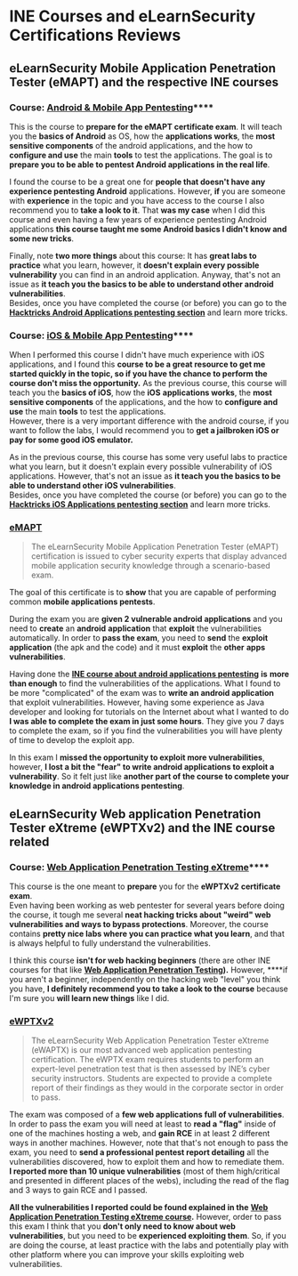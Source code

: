 # INE Courses and eLearnSecurity Certifications Reviews

## eLearnSecurity Mobile Application Penetration Tester \(eMAPT\) and the respective INE courses

### Course: [**Android & Mobile App Pentesting**](https://my.ine.com/CyberSecurity/courses/cfd5ec2b/android-mobile-app-pentesting)\*\*\*\*

This is the course to **prepare for the eMAPT certificate exam**. It will teach you the **basics of Android** as OS, how the **applications works**, the **most sensitive components** of the android applications, and the how to **configure and use** the main **tools** to test the applications. The goal is to **prepare you to be able to pentest Android applications in the real life**.

I found the course to be a great one for **people that doesn't have any experience pentesting Android** applications. However, **if** you are someone with **experience** in the topic and you have access to the course I also recommend you to **take a look to it**. That **was my case** when I did this course and even having a few years of experience pentesting Android applications **this course taught me some Android basics I didn't know and some new tricks**.

Finally, note **two more things** about this course: It has **great labs to practice** what you learn, however, it **doesn't explain every possible vulnerability** you can find in an android application. Anyway, that's not an issue as **it teach you the basics to be able to understand other android vulnerabilities**.  
Besides, once you have completed the course \(or before\) you can go to the [**Hacktricks Android Applications pentesting section**](../mobile-apps-pentesting/android-app-pentesting/) and learn more tricks.

### Course: [**iOS & Mobile App Pentesting**](https://my.ine.com/CyberSecurity/courses/089d060b/ios-mobile-app-pentesting)\*\*\*\*

When I performed this course I didn't have much experience with iOS applications, and I found this **course to be a great resource to get me started quickly in the topic, so if you have the chance to perform the course don't miss the opportunity.** As the previous course, this course will teach you the **basics of iOS**, how the **iOS** **applications works**, the **most sensitive components** of the applications, and the how to **configure and use** the main **tools** to test the applications.  
However, there is a very important difference with the android course, if you want to follow the labs, I would recommend you to **get a jailbroken iOS or pay for some good iOS emulator.**

As in the previous course, this course has some very useful labs to practice what you learn, but it doesn't explain every possible vulnerability of iOS applications. However, that's not an issue as **it teach you the basics to be able to understand other iOS vulnerabilities**.  
Besides, once you have completed the course \(or before\) you can go to the [**Hacktricks iOS Applications pentesting section**](../mobile-apps-pentesting/ios-pentesting/) and learn more tricks.

### [eMAPT](https://elearnsecurity.com/product/emapt-certification/)

> The eLearnSecurity Mobile Application Penetration Tester \(eMAPT\) certification is issued to cyber security experts that display advanced mobile application security knowledge through a scenario-based exam.

The goal of this certificate is to **show** that you are capable of performing common **mobile applications pentests**.

During the exam you are **given 2 vulnerable android applications** and you need to **create** an **android** **application** that **exploit** the vulnerabilities automatically. In order to **pass the exam**, you need to **send** the **exploit** **application** \(the apk and the code\) and it must **exploit** the **other** **apps** **vulnerabilities**.

Having done the [**INE course about android applications pentesting**](https://my.ine.com/CyberSecurity/courses/cfd5ec2b/android-mobile-app-pentesting) **is** **more than enough** to find the vulnerabilities of the applications. What I found to be more "complicated" of the exam was to **write an android application** that exploit vulnerabilities. However, having some experience as Java developer and looking for tutorials on the Internet about what I wanted to do **I was able to complete the exam in just some hours**. They give you 7 days to complete the exam, so if you find the vulnerabilities you will have plenty of time to develop the exploit app.

In this exam I **missed the opportunity to exploit more vulnerabilities**, however, **I lost a bit the "fear" to write android applications to exploit a vulnerability**. So it felt just like **another part of the course to complete your knowledge in android applications pentesting**.

## eLearnSecurity Web application Penetration Tester eXtreme \(eWPTXv2\) and the INE course related

### Course: [**Web Application Penetration Testing eXtreme**](https://my.ine.com/CyberSecurity/courses/630a470a/web-application-penetration-testing-extreme)\*\*\*\*

This course is the one meant to **prepare** you for the **eWPTXv2** **certificate** **exam**.   
Even having been working as web pentester for several years before doing the course, it tough me several **neat hacking tricks about "weird" web vulnerabilities and ways to bypass protections**. Moreover, the course contains **pretty nice labs where you can practice what you learn**, and that is always helpful to fully understand the vulnerabilities.

I think this course **isn't for web hacking beginners** \(there are other INE courses for that like [**Web Application Penetration Testing**](https://my.ine.com/CyberSecurity/courses/38316560/web-application-penetration-testing)**\).** However, ****if you aren't a beginner, independently on the hacking web "level" you think you have, **I definitely recommend you to take a look to the course** because I'm sure you **will learn new things** like I did.

### [eWPTXv2](https://elearnsecurity.com/product/ewptxv2-certification/)

> The eLearnSecurity Web Application Penetration Tester eXtreme \(eWAPTX\) is our most advanced web application pentesting certification. The eWPTX exam requires students to perform an expert-level penetration test that is then assessed by INE’s cyber security instructors. Students are expected to provide a complete report of their findings as they would in the corporate sector in order to pass.

The exam was composed of a **few web applications full of vulnerabilities**. In order to pass the exam you will need at least to **read a "flag"** inside of one of the machines hosting a web, and **gain RCE** in at least 2 different ways in another machines. However, note that that's not enough to pass the exam, you need to **send a professional pentest report detailing** all the vulnerabilities discovered, how to exploit them and how to remediate them.  
**I reported more than 10 unique vulnerabilities** \(most of them high/critical and presented in different places of the webs\), including the read of the flag and 3 ways to gain RCE and I passed.

**All the vulnerabilities I reported could be found explained in the** [**Web Application Penetration Testing eXtreme course**](https://my.ine.com/CyberSecurity/courses/630a470a/web-application-penetration-testing-extreme)**.** However, order to pass this exam I think that you **don't only need to know about web vulnerabilities**, but you need to be **experienced exploiting them**. So, if you are doing the course, at least practice with the labs and potentially play with other platform where you can improve your skills exploiting web vulnerabilities.

